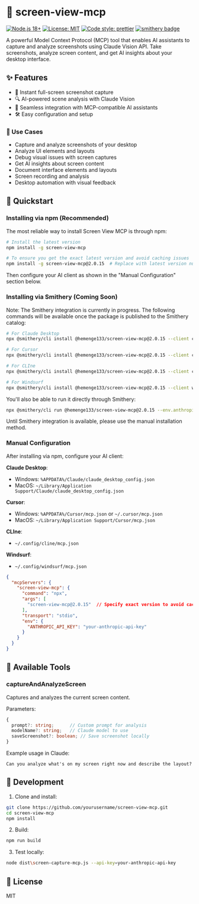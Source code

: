 # 📸 screen-view-mcp

[![Node.js 18+](https://img.shields.io/badge/node-18%2B-brightgreen.svg)](https://nodejs.org/)
[![License: MIT](https://img.shields.io/badge/License-MIT-yellow.svg)](https://opensource.org/licenses/MIT)
[![Code style: prettier](https://img.shields.io/badge/code%20style-prettier-f8bc45.svg)](https://prettier.io/)
[![smithery badge](https://smithery.ai/badge/@hemenge133/screen-view-mcp)](https://smithery.ai/protocol/@hemenge133/screen-view-mcp)

A powerful Model Context Protocol (MCP) tool that enables AI assistants to capture and analyze screenshots using Claude Vision API. Take screenshots, analyze screen content, and get AI insights about your desktop interface. 

## ✨ Features

- 📸 Instant full-screen screenshot capture
- 🔍 AI-powered scene analysis with Claude Vision
- 🤖 Seamless integration with MCP-compatible AI assistants
- 🛠️ Easy configuration and setup

### 🎯 Use Cases

- Capture and analyze screenshots of your desktop
- Analyze UI elements and layouts
- Debug visual issues with screen captures
- Get AI insights about screen content
- Document interface elements and layouts
- Screen recording and analysis
- Desktop automation with visual feedback

## 🚀 Quickstart

### Installing via npm (Recommended)

The most reliable way to install Screen View MCP is through npm:

```bash
# Install the latest version
npm install -g screen-view-mcp

# To ensure you get the exact latest version and avoid caching issues
npm install -g screen-view-mcp@2.0.15  # Replace with latest version number
```

Then configure your AI client as shown in the "Manual Configuration" section below.

### Installing via Smithery (Coming Soon)

Note: The Smithery integration is currently in progress. The following commands will be available once the package is published to the Smithery catalog:

```bash
# For Claude Desktop
npx @smithery/cli install @hemenge133/screen-view-mcp@2.0.15 --client claude --env.anthropicApiKey=your-api-key

# For Cursor
npx @smithery/cli install @hemenge133/screen-view-mcp@2.0.15 --client cursor --env.anthropicApiKey=your-api-key

# For CLIne
npx @smithery/cli install @hemenge133/screen-view-mcp@2.0.15 --client cline --env.anthropicApiKey=your-api-key

# For Windsurf
npx @smithery/cli install @hemenge133/screen-view-mcp@2.0.15 --client windsurf --env.anthropicApiKey=your-api-key
```

You'll also be able to run it directly through Smithery:

```bash
npx @smithery/cli run @hemenge133/screen-view-mcp@2.0.15 --env.anthropicApiKey=your-api-key
```

Until Smithery integration is available, please use the manual installation method.

### Manual Configuration

After installing via npm, configure your AI client:

**Claude Desktop**:
- Windows: `%APPDATA%/Claude/claude_desktop_config.json`  
- MacOS: `~/Library/Application Support/Claude/claude_desktop_config.json`

**Cursor**:
- Windows: `%APPDATA%/Cursor/mcp.json` or `~/.cursor/mcp.json`
- MacOS: `~/Library/Application Support/Cursor/mcp.json`

**CLIne**:
- `~/.config/cline/mcp.json`

**Windsurf**:
- `~/.config/windsurf/mcp.json`

```json
{
  "mcpServers": {
    "screen-view-mcp": {
      "command": "npx",
      "args": [
        "screen-view-mcp@2.0.15"  // Specify exact version to avoid caching issues
      ],
      "transport": "stdio",
      "env": {
        "ANTHROPIC_API_KEY": "your-anthropic-api-key"
      }
    }
  }
}
```

## 📝 Available Tools

### captureAndAnalyzeScreen

Captures and analyzes the current screen content.

Parameters:
```typescript
{
  prompt?: string;      // Custom prompt for analysis
  modelName?: string;   // Claude model to use
  saveScreenshot?: boolean; // Save screenshot locally
}
```

Example usage in Claude:
```
Can you analyze what's on my screen right now and describe the layout?
```

## 🔧 Development

1. Clone and install:
```bash
git clone https://github.com/yourusername/screen-view-mcp.git
cd screen-view-mcp
npm install
```

2. Build:
```bash
npm run build
```

3. Test locally:
```bash
node dist\screen-capture-mcp.js --api-key=your-anthropic-api-key
```

## 📜 License

MIT